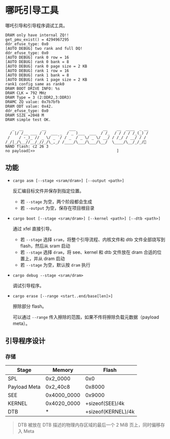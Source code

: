 ﻿# 哪吒引导工具

哪吒引导和引导程序调试工具。

```text
DRAM only have internal ZQ!!
get_pmu_exist() = 4294967295
ddr_efuse_type: 0x0
[AUTO DEBUG] two rank and full DQ!
ddr_efuse_type: 0x0
[AUTO DEBUG] rank 0 row = 16
[AUTO DEBUG] rank 0 bank = 8
[AUTO DEBUG] rank 0 page size = 2 KB
[AUTO DEBUG] rank 1 row = 16
[AUTO DEBUG] rank 1 bank = 8
[AUTO DEBUG] rank 1 page size = 2 KB
rank1 config same as rank0
DRAM BOOT DRIVE INFO: %s
DRAM CLK = 792 MHz
DRAM Type = 3 (2:DDR2,3:DDR3)
DRAMC ZQ value: 0x7b7bfb
DRAM ODT value: 0x42.
ddr_efuse_type: 0x0
DRAM SIZE =2048 M
DRAM simple test OK.

   _  __        __          ___            __    __  ____  _ __
  / |/ /__ ___ / /  ___ _  / _ )___  ___  / /_  / / / / /_(_) /
 /    / -_)_ // _ \/ _ `/ / _  / _ \/ _ \/ __/ / /_/ / __/ / /
/_/|_/\__//__/_//_/\_,_/ /____/\___/\___/\__/  \____/\__/_/_/🦀
NAND flash: c2 26 3
no payload[>>                                    ]
```

## 功能

- `cargo asm [--stage <sram/dram>] [--output <path>]`

  反汇编目标文件并保存到指定位置。

  - 若 `--stage` 为空，两个阶段都会生成
  - 若 `--output` 为空，保存在项目根目录

- `cargo boot [--stage <sram/dram>] [--kernel <path>] [--dtb <path>]`

  通过 xfel 直接引导。

  - 若 `--stage` 选择 `sram`，将整个引导流程、内核文件和 dtb 文件全部烧写到 flash，然后从 sram 启动
  - 若 `--stage` 选择 `dram`，将 see、kernel 和 dtb 文件放在 dram 合适的位置上，并从 dram 启动
  - 若 `--stage` 为空，默认按 `dram` 执行

- `cargo debug --stage <sram/dram>`

  调试引导程序。

- `cargo erase [--range <start..end/base[len]>]`

  擦除部分 flash。

  可以通过 `--range` 传入擦除的范围，如果不传将擦除负载元数据（payload meta）。

## 引导程序设计

### 存储

|     Stage    |    Memory   | Flash
|--------------|-------------|--------
|      SPL     |    0x2_0000 |    0x0
| Payload Meta |    0x2_40c8 | 0x8000
|      SEE     | 0x4000_0000 | 0x9000
|    KERNEL    | 0x4020_0000 | +sizeof(SEE)/4k
|      DTB     |      *      | +sizeof(KERNEL)/4k

> DTB 被放在 DTB 描述的物理内存区域的最后一个 2 MiB 页上，同时偏移存入 Meta
